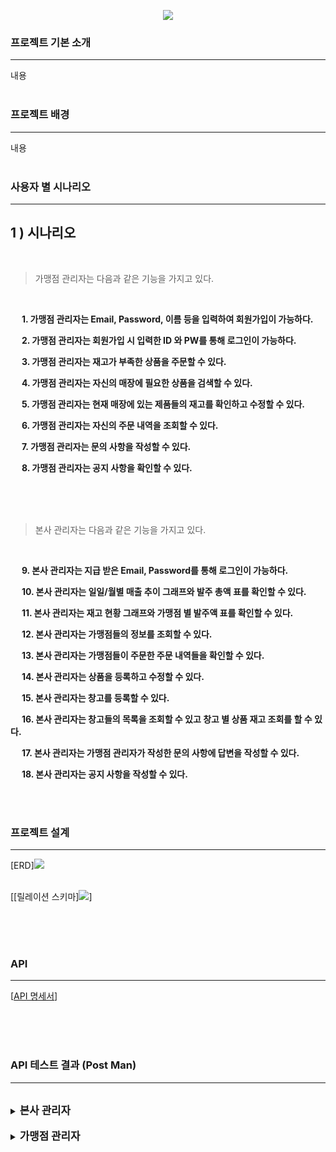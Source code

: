 <p align='center'>
    <img src="https://capsule-render.vercel.app/api?type=venom&height=300&color=FFDC00&text=GIGA%20COFFEE&textBg=false&animation=fadeIn&fontColor=452613&fontSize=80&reversal=false&desc=기억%20속,%20가장%20맛있었던%20한%20모금&descAlignY=80"/>
</p>

### 프로젝트 기본 소개

---
내용
<br><br>

### 프로젝트 배경

---
내용
<br><br>

### 사용자 별 시나리오

---

## 1 ) 시나리오

<br>

> 가맹점 관리자는 다음과 같은 기능을 가지고 있다.

<br>

&nbsp;　**1. 가맹점 관리자는 Email, Password, 이름 등을 입력하여 회원가입이 가능하다.**

&nbsp;　**2. 가맹점 관리자는 회원가입 시 입력한 ID 와 PW를 통해 로그인이 가능하다.**

&nbsp;　**3. 가맹점 관리자는 재고가 부족한 상품을 주문할 수 있다.**

&nbsp;　**4. 가맹점 관리자는 자신의 매장에 필요한 상품을 검색할 수 있다.**

&nbsp;　**5. 가맹점 관리자는 현재 매장에 있는 제품들의 재고를 확인하고 수정할 수 있다.**

&nbsp;　**6. 가맹점 관리자는 자신의 주문 내역을 조회할 수 있다.**

&nbsp;　**7. 가맹점 관리자는 문의 사항을 작성할 수 있다.**

&nbsp;　**8. 가맹점 관리자는 공지 사항을 확인할 수 있다.**

<br> <br>
<br>

> 본사 관리자는 다음과 같은 기능을 가지고 있다.

<br>

&nbsp;　**9. 본사 관리자는 지급 받은 Email, Password를 통해 로그인이 가능하다.**

&nbsp;　**10. 본사 관리자는 일일/월별 매출 추이 그래프와 발주 총액 표를 확인할 수 있다.**

&nbsp;　**11. 본사 관리자는 재고 현황 그래프와 가맹점 별 발주액 표를 확인할 수 있다.**

&nbsp;　**12. 본사 관리자는 가맹점들의 정보를 조회할 수 있다.**

&nbsp;　**13. 본사 관리자는 가맹점들이 주문한 주문 내역들을 확인할 수 있다.**

&nbsp;　**14. 본사 관리자는 상품을 등록하고 수정할 수 있다.**

&nbsp;　**15. 본사 관리자는 창고를 등록할 수 있다.**

&nbsp;　**16. 본사 관리자는 창고들의 목록을 조회할 수 있고 창고 별 상품 재고 조회를 할 수 있다.**

&nbsp;　**17. 본사 관리자는 가맹점 관리자가 작성한 문의 사항에 답변을 작성할 수 있다.**

&nbsp;　**18. 본사 관리자는 공지 사항을 작성할 수 있다.**

<br><br>

### 프로젝트 설계

---
[ERD]<img src="./img/final_erd.png">
<br><br>

[[릴레이션 스키마]<img src="./img/final_relation.png">]
<br><br>

<br><br>

### API

---

[[API 명세서](https://www.notion.so/API-3680b3a4d3b641108f2686515dfc2222)]
<br><br>

<br><br>

### API 테스트 결과 (Post Man)

---
<br>

<details><br>
<summary><b span style="font-size: larger;">본사 관리자</b></summary>
    <div>
         <details>
         <summary><b>REQ-0001. 브랜드 등록</b></summary>
         <br>
         <p><b>➡ 관리자가 [ 브랜드명, 브랜드 소개, 브랜드 이미지, 브랜드 스타일, 사업자 주소, 전화번호, 사업자 등록번호, 은행 계좌 번호,<br>
&nbsp;&nbsp;&nbsp;　전화번호, 환불 주소, 환불 비용, 환불 택배사 ] 를 입력하여 브랜드를 등록한다.</b></p><br>
         <p><img src="https://github.com/beyond-sw-camp/be02-2nd-developer_passion-fashion/assets/148875644/2cf3060d-106d-4c19-94ab-62586f6f164a"/></p>
         </details><br>
	 <details>
         <summary><b>REQ-0002. 브랜드 정보 수정</b></summary>
                  <br>
         <p><b>➡ 관리자가 브랜드에서 요청 시, 요청한 내용으로 브랜드 정보를 수정한다.</b></p><br>
         <p><img src="https://github.com/beyond-sw-camp/be02-2nd-developer_passion-fashion/assets/148875644/8c9bba8e-b0cc-4e2d-8839-a7f2854f7dc6"/></p>
         </details><br>
	 <details>
         <summary><b>REQ-0003. 브랜드 목록 조회</b></summary>
                  <br>
         <p><b>➡ 관리자가 등록된 브랜드의 목록을 조회한다.</b></p><br>
         <p><img src="https://github.com/beyond-sw-camp/be02-2nd-developer_passion-fashion/assets/148875644/f3f889f4-9400-4271-85b8-cfc6beddc9e0"/></p>
         </details><br>
	 <details>
         <summary><b>REQ-0004. 특정 브랜드 조회</b></summary>
                  <br>
         <p><b>➡ 관리자가 브랜드 IDX를 통해 특정 브랜드의 정보를 조회한다.</b></p><br>
         <p><img src="https://github.com/beyond-sw-camp/be02-2nd-developer_passion-fashion/assets/148875644/d138362e-fa5f-4e23-a044-44eb7278c97d"/></p>
         </details><br>
	 <details>
         <summary><b>REQ-0005. 회원 리스트 조회</b></summary>
                  <br>
         <p><b>➡ 관리자가 전체 회원의 목록을 조회한다.</b></p><br>
         <p><img src="https://github.com/hyungdoyou/LONUA_Project/assets/148875644/c25eb7e4-e46c-4baf-b76d-93e68819c4c6"/></p>
         </details><br>
    </div>
</details>

<br>

<details><br>
<summary><b span style="font-size: larger;"> 가맹점 관리자</b></summary>
<div>
         <details>
         <summary><b>REQ-0001. 브랜드 등록</b></summary>
         <br>
         <p><b>➡ 관리자가 [ 브랜드명, 브랜드 소개, 브랜드 이미지, 브랜드 스타일, 사업자 주소, 전화번호, 사업자 등록번호, 은행 계좌 번호,<br>
&nbsp;&nbsp;&nbsp;　전화번호, 환불 주소, 환불 비용, 환불 택배사 ] 를 입력하여 브랜드를 등록한다.</b></p><br>
         <p><img src="https://github.com/beyond-sw-camp/be02-2nd-developer_passion-fashion/assets/148875644/2cf3060d-106d-4c19-94ab-62586f6f164a"/></p>
         </details><br>
</div>
